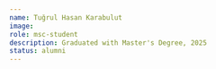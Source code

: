 ```yaml
---
name: Tuğrul Hasan Karabulut
image: 
role: msc-student
description: Graduated with Master's Degree, 2025 
status: alumni
---
```

